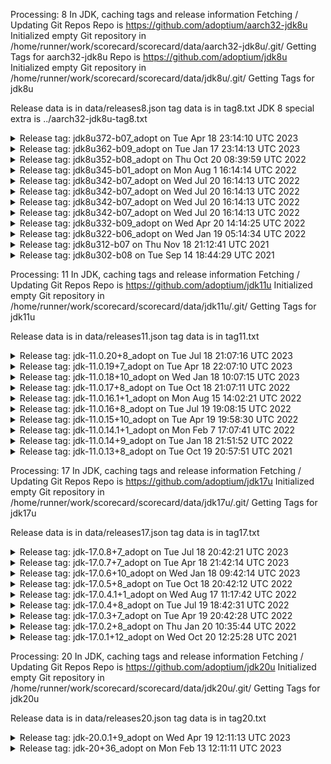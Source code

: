 Processing: 8 
In JDK, caching tags and release information
Fetching / Updating Git Repos
Repo is  https://github.com/adoptium/aarch32-jdk8u
Initialized empty Git repository in /home/runner/work/scorecard/scorecard/data/aarch32-jdk8u/.git/
Getting Tags for aarch32-jdk8u
Repo is  https://github.com/adoptium/jdk8u
Initialized empty Git repository in /home/runner/work/scorecard/scorecard/data/jdk8u/.git/
Getting Tags for jdk8u

Release data is in data/releases8.json
tag data is in tag8.txt
JDK 8 special extra is ../aarch32-jdk8u-tag8.txt


<details><summary>Release tag: jdk8u372-b07_adopt on Tue Apr 18 23:14:10 UTC 2023 </summary>

|   Platform|           OS |    Released | Target/Actual(days) |    On-time |                      RTAG|
|        ---|          --- |         --- |               --- |        --- |                       ---|
|        x64|        linux |  04-20-2023 |               2/1 |        Yes |        jdk8u372-b07_adopt|
|        x64|      windows |  04-20-2023 |               2/1 |        Yes |        jdk8u372-b07_adopt|
|    aarch64|        linux |  04-20-2023 |               2/1 |        Yes |        jdk8u372-b07_adopt|
|        x64|          mac |  04-20-2023 |               2/1 |        Yes |        jdk8u372-b07_adopt|
|    ppc64le|        linux |  04-25-2023 |               7/6 |        Yes |        jdk8u372-b07_adopt|
|        x64|      solaris |  04-25-2023 |               7/6 |        Yes |        jdk8u372-b07_adopt|
|        x32|      windows |  04-25-2023 |               7/6 |        Yes |        jdk8u372-b07_adopt|
|        x64| alpine-linux |  04-26-2023 |               7/7 |        Yes |        jdk8u372-b07_adopt|
|      ppc64|          aix |  04-27-2023 |               7/8 |         No |        jdk8u372-b07_adopt|
|        arm|        linux |  04-28-2023 |               7/9 |         No | jdk8u372-b07-aarch32-20230426_adopt|
|    sparcv9|      solaris |  04-29-2023 |              7/10 |         No |        jdk8u372-b07_adopt|

On-Time 8(72%)  Late: 3(27%)


</details>



<details><summary>Release tag: jdk8u362-b09_adopt on Tue Jan 17 23:14:13 UTC 2023 </summary>

|   Platform|           OS |    Released | Target/Actual(days) |    On-time |                      RTAG|
|        ---|          --- |         --- |               --- |        --- |                       ---|
|        x64|        linux |  01-20-2023 |               2/2 |        Yes |        jdk8u362-b09_adopt|
|        x64|          mac |  01-20-2023 |               2/2 |        Yes |        jdk8u362-b09_adopt|
|        x64|      windows |  01-23-2023 |               2/5 |         No |        jdk8u362-b09_adopt|
|        x32|      windows |  01-23-2023 |               7/5 |        Yes |        jdk8u362-b09_adopt|
|    aarch64|        linux |  01-24-2023 |               2/6 |         No |        jdk8u362-b09_adopt|
|    ppc64le|        linux |  01-24-2023 |               7/6 |        Yes |        jdk8u362-b09_adopt|
|        x64| alpine-linux |  01-25-2023 |               7/7 |        Yes |        jdk8u362-b09_adopt|
|        arm|        linux |  01-25-2023 |               7/7 |        Yes | jdk8u362-b09-aarch32-20230119_adopt|
|        x64|      solaris |  01-26-2023 |               7/8 |         No |        jdk8u362-b09_adopt|
|      ppc64|          aix |  01-27-2023 |               7/9 |         No |        jdk8u362-b09_adopt|
|    sparcv9|      solaris |  02-01-2023 |              7/14 |         No |        jdk8u362-b09_adopt|

On-Time 6(54%)  Late: 5(45%)


</details>



<details><summary>Release tag: jdk8u352-b08_adopt on Thu Oct 20 08:39:59 UTC 2022 </summary>

|   Platform|           OS |    Released | Target/Actual(days) |    On-time |                      RTAG|
|        ---|          --- |         --- |               --- |        --- |                       ---|
|        x64|        linux |  10-25-2022 |               2/5 |         No |        jdk8u352-b08_adopt|
|    ppc64le|        linux |  10-27-2022 |               7/7 |        Yes |        jdk8u352-b08_adopt|
|    aarch64|        linux |  10-28-2022 |               2/8 |         No |        jdk8u352-b08_adopt|
|        x64| alpine-linux |  11-02-2022 |              7/13 |         No |        jdk8u352-b08_adopt|
|        x64|          mac |  11-03-2022 |              2/14 |         No |        jdk8u352-b08_adopt|
|        arm|        linux |  11-03-2022 |              7/14 |         No | jdk8u352-b08-aarch32-20221020_adopt|
|        x64|      solaris |  11-04-2022 |              7/15 |         No |        jdk8u352-b08_adopt|
|        x64|      windows |  11-04-2022 |              2/15 |         No |        jdk8u352-b08_adopt|
|        x32|      windows |  11-04-2022 |              7/15 |         No |        jdk8u352-b08_adopt|
|      ppc64|          aix |  11-10-2022 |              7/21 |         No |        jdk8u352-b08_adopt|
|    sparcv9|      solaris |  11-15-2022 |              7/26 |         No |        jdk8u352-b08_adopt|

On-Time 1(9%)  Late: 10(90%)


</details>



<details><summary>Release tag: jdk8u345-b01_adopt on Mon Aug  1 16:14:14 UTC 2022 </summary>

|   Platform|           OS |    Released | Target/Actual(days) |    On-time |                      RTAG|
|        ---|          --- |         --- |               --- |        --- |                       ---|
|        x64|        linux |  08-04-2022 |               2/3 |         No |        jdk8u345-b01_adopt|
|    aarch64|        linux |  08-04-2022 |               2/3 |         No |        jdk8u345-b01_adopt|
|        x64| alpine-linux |  08-04-2022 |               7/3 |        Yes |        jdk8u345-b01_adopt|
|    ppc64le|        linux |  08-08-2022 |               7/6 |        Yes |        jdk8u345-b01_adopt|
|        x64|          mac |  08-08-2022 |               2/6 |         No |        jdk8u345-b01_adopt|
|        x64|      solaris |  08-09-2022 |               7/8 |         No |        jdk8u345-b01_adopt|
|        arm|        linux |  08-10-2022 |               7/8 |         No | jdk8u345-ga-aarch32-20220802_adopt|
|        x64|      windows |  08-04-2022 |               2/3 |         No |        jdk8u345-b01_adopt|
|        x32|      windows |  08-04-2022 |               7/3 |        Yes |        jdk8u345-b01_adopt|
|      ppc64|          aix |  08-19-2022 |              7/18 |         No |        jdk8u345-b01_adopt|
|    sparcv9|      solaris |  08-19-2022 |              7/18 |         No |        jdk8u345-b01_adopt|

On-Time 3(27%)  Late: 8(72%)


</details>



<details><summary>Release tag: jdk8u342-b07_adopt on Wed Jul 20 16:14:13 UTC 2022 </summary>

|   Platform|           OS |    Released | Target/Actual(days) |    On-time |                      RTAG|
|        ---|          --- |         --- |               --- |        --- |                       ---|
|        x64|      windows |  08-02-2022 |              2/12 |         No |        jdk8u342-b07_adopt|

On-Time 0(0%)  Late: 1(100%)


</details>



<details><summary>Release tag: jdk8u342-b07_adopt on Wed Jul 20 16:14:13 UTC 2022 </summary>

|   Platform|           OS |    Released | Target/Actual(days) |    On-time |                      RTAG|
|        ---|          --- |         --- |               --- |        --- |                       ---|
|        x64|        linux |  07-25-2022 |               2/4 |         No |        jdk8u342-b07_adopt|
|        x64|      windows |  07-26-2022 |               2/5 |         No |        jdk8u342-b07_adopt|
|    ppc64le|        linux |  07-26-2022 |               7/6 |        Yes |        jdk8u342-b07_adopt|
|        x64| alpine-linux |  07-26-2022 |               7/5 |        Yes |        jdk8u342-b07_adopt|
|    aarch64|        linux |  07-27-2022 |               2/6 |         No |        jdk8u342-b07_adopt|
|        x32|      windows |  07-28-2022 |               7/7 |        Yes |        jdk8u342-b07_adopt|
|      ppc64|          aix |  08-01-2022 |              7/11 |         No |        jdk8u342-b07_adopt|
|        arm|        linux |  08-01-2022 |              7/11 |         No | jdk8u342-b07-aarch32-20220721_adopt|

On-Time 3(37%)  Late: 5(62%)


</details>



<details><summary>Release tag: jdk8u342-b07_adopt on Wed Jul 20 16:14:13 UTC 2022 </summary>

|   Platform|           OS |    Released | Target/Actual(days) |    On-time |                      RTAG|
|        ---|          --- |         --- |               --- |        --- |                       ---|
|        x64|      windows |  08-02-2022 |              2/12 |         No |        jdk8u342-b07_adopt|

On-Time 0(0%)  Late: 1(100%)


</details>



<details><summary>Release tag: jdk8u342-b07_adopt on Wed Jul 20 16:14:13 UTC 2022 </summary>

|   Platform|           OS |    Released | Target/Actual(days) |    On-time |                      RTAG|
|        ---|          --- |         --- |               --- |        --- |                       ---|
|        x64|        linux |  07-25-2022 |               2/4 |         No |        jdk8u342-b07_adopt|
|        x64|      windows |  07-26-2022 |               2/5 |         No |        jdk8u342-b07_adopt|
|    ppc64le|        linux |  07-26-2022 |               7/6 |        Yes |        jdk8u342-b07_adopt|
|        x64| alpine-linux |  07-26-2022 |               7/5 |        Yes |        jdk8u342-b07_adopt|
|    aarch64|        linux |  07-27-2022 |               2/6 |         No |        jdk8u342-b07_adopt|
|        x32|      windows |  07-28-2022 |               7/7 |        Yes |        jdk8u342-b07_adopt|
|      ppc64|          aix |  08-01-2022 |              7/11 |         No |        jdk8u342-b07_adopt|
|        arm|        linux |  08-01-2022 |              7/11 |         No | jdk8u342-b07-aarch32-20220721_adopt|

On-Time 3(37%)  Late: 5(62%)


</details>



<details><summary>Release tag: jdk8u332-b09_adopt on Wed Apr 20 14:14:25 UTC 2022 </summary>

|   Platform|           OS |    Released | Target/Actual(days) |    On-time |                      RTAG|
|        ---|          --- |         --- |               --- |        --- |                       ---|
|        x64|        linux |  04-27-2022 |               2/7 |         No |        jdk8u332-b09_adopt|
|    aarch64|        linux |  04-28-2022 |               2/8 |         No |        jdk8u332-b09_adopt|
|        x64|          mac |  05-02-2022 |              2/12 |         No |        jdk8u332-b09_adopt|
|        x64|      solaris |  05-03-2022 |              7/13 |         No |        jdk8u332-b09_adopt|
|        x64| alpine-linux |  05-04-2022 |              7/13 |         No |        jdk8u332-b09_adopt|
|    ppc64le|        linux |  05-04-2022 |              7/14 |         No |        jdk8u332-b09_adopt|
|        arm|        linux |  05-04-2022 |              7/14 |         No | jdk8u332-b09-aarch32-20220420_adopt|
|        x64|      windows |  05-05-2022 |              2/14 |         No |        jdk8u332-b09_adopt|
|        x32|      windows |  05-05-2022 |              7/14 |         No |        jdk8u332-b09_adopt|
|      ppc64|          aix |  05-13-2022 |              7/22 |         No |        jdk8u332-b09_adopt|
|    sparcv9|      solaris |  05-17-2022 |              7/26 |         No |        jdk8u332-b09_adopt|

On-Time 0(0%)  Late: 11(100%)


</details>



<details><summary>Release tag: jdk8u322-b06_adopt on Wed Jan 19 05:14:34 UTC 2022 </summary>

|   Platform|           OS |    Released | Target/Actual(days) |    On-time |                      RTAG|
|        ---|          --- |         --- |               --- |        --- |                       ---|
|        x64|          mac |  01-25-2022 |               2/6 |         No |        jdk8u322-b06_adopt|
|        x64|      windows |  01-25-2022 |               2/6 |         No |        jdk8u322-b06_adopt|
|        x64|        linux |  01-25-2022 |               2/6 |         No |        jdk8u322-b06_adopt|
|    aarch64|        linux |  01-27-2022 |               2/8 |         No |        jdk8u322-b06_adopt|
|      ppc64|          aix |  01-27-2022 |               7/8 |         No |        jdk8u322-b06_adopt|
|    ppc64le|        linux |  01-27-2022 |               7/8 |         No |        jdk8u322-b06_adopt|
|    sparcv9|      solaris |  02-03-2022 |              7/15 |         No |        jdk8u322-b06_adopt|
|        x64|      solaris |  02-03-2022 |              7/15 |         No |        jdk8u322-b06_adopt|
|        x32|      windows |  02-07-2022 |              7/19 |         No |        jdk8u322-b06_adopt|
|        arm|        linux |  02-10-2022 |              7/22 |         No | jdk8u322-b06-aarch32-20220124_adopt|
|        x64| alpine-linux |  03-08-2022 |              7/48 |         No |        jdk8u322-b06_adopt|

On-Time 0(0%)  Late: 11(100%)


</details>



<details><summary>Release tag: jdk8u312-b07 on Thu Nov 18 21:12:41 UTC 2021 </summary>

|   Platform|           OS |    Released | Target/Actual(days) |    On-time |                      RTAG|
|        ---|          --- |         --- |               --- |        --- |                       ---|
|        x64|        linux |  10-21-2021 |             2/-27 |        Yes |              jdk8u312-b07|
|        x64|      windows |  10-24-2021 |             2/-25 |        Yes |              jdk8u312-b07|
|    aarch64|        linux |  10-24-2021 |             2/-25 |        Yes |              jdk8u312-b07|
|        x64|          mac |  10-25-2021 |             2/-24 |        Yes |              jdk8u312-b07|
|      ppc64|          aix |  11-03-2021 |             7/-15 |        Yes |              jdk8u312-b07|
|        x32|      windows |  11-03-2021 |             7/-15 |        Yes |              jdk8u312-b07|
|    ppc64le|        linux |  11-04-2021 |             7/-14 |        Yes |              jdk8u312-b07|
|        arm|        linux |  11-05-2021 |             7/-13 |        Yes | jdk8u312-b07-aarch32-20211101|
|    sparcv9|      solaris |  11-11-2021 |              7/-7 |        Yes |              jdk8u312-b07|
|        x64|      solaris |  11-11-2021 |              7/-7 |        Yes |              jdk8u312-b07|

On-Time 10(100%)  Late: 0(0%)


</details>



<details><summary>Release tag: jdk8u302-b08 on Tue Sep 14 18:44:29 UTC 2021 </summary>

|   Platform|           OS |    Released | Target/Actual(days) |    On-time |                      RTAG|
|        ---|          --- |         --- |               --- |        --- |                       ---|
|        x64|      windows |  08-04-2021 |             2/-40 |        Yes |              jdk8u302-b08|

On-Time 1(100%)  Late: 0(0%)


</details>

Processing: 11 
In JDK, caching tags and release information
Fetching / Updating Git Repos
Repo is  https://github.com/adoptium/jdk11u
Initialized empty Git repository in /home/runner/work/scorecard/scorecard/data/jdk11u/.git/
Getting Tags for jdk11u

Release data is in data/releases11.json
tag data is in tag11.txt


<details><summary>Release tag: jdk-11.0.20+8_adopt on Tue Jul 18 21:07:16 UTC 2023 </summary>

|   Platform|           OS |    Released | Target/Actual(days) |    On-time |                      RTAG|
|        ---|          --- |         --- |               --- |        --- |                       ---|
|    aarch64|        linux |  07-20-2023 |               2/1 |        Yes |       jdk-11.0.20+8_adopt|
|        x64|        linux |  07-20-2023 |               2/1 |        Yes |       jdk-11.0.20+8_adopt|

On-Time 2(100%)  Late: 0(0%)


</details>



<details><summary>Release tag: jdk-11.0.19+7_adopt on Tue Apr 18 22:07:10 UTC 2023 </summary>

|   Platform|           OS |    Released | Target/Actual(days) |    On-time |                      RTAG|
|        ---|          --- |         --- |               --- |        --- |                       ---|
|        x64|        linux |  04-19-2023 |               2/0 |        Yes |       jdk-11.0.19+7_adopt|
|    aarch64|        linux |  04-19-2023 |               2/0 |        Yes |       jdk-11.0.19+7_adopt|
|        x64|      windows |  04-20-2023 |               2/1 |        Yes |       jdk-11.0.19+7_adopt|
|    aarch64|          mac |  04-20-2023 |               2/1 |        Yes |       jdk-11.0.19+7_adopt|
|        x64|          mac |  04-20-2023 |               2/1 |        Yes |       jdk-11.0.19+7_adopt|
|        arm|        linux |  04-21-2023 |               7/2 |        Yes |       jdk-11.0.19+7_adopt|
|    ppc64le|        linux |  04-21-2023 |               7/2 |        Yes |       jdk-11.0.19+7_adopt|
|        x64| alpine-linux |  04-25-2023 |               7/6 |        Yes |       jdk-11.0.19+7_adopt|
|      ppc64|          aix |  04-25-2023 |               7/6 |        Yes |       jdk-11.0.19+7_adopt|
|      s390x|        linux |  04-25-2023 |               7/6 |        Yes |       jdk-11.0.19+7_adopt|
|        x32|      windows |  04-25-2023 |               7/6 |        Yes |       jdk-11.0.19+7_adopt|

On-Time 11(100%)  Late: 0(0%)


</details>



<details><summary>Release tag: jdk-11.0.18+10_adopt on Wed Jan 18 10:07:15 UTC 2023 </summary>

|   Platform|           OS |    Released | Target/Actual(days) |    On-time |                      RTAG|
|        ---|          --- |         --- |               --- |        --- |                       ---|
|        x64|          mac |  01-19-2023 |               2/1 |        Yes |      jdk-11.0.18+10_adopt|
|        x64|        linux |  01-20-2023 |               2/1 |        Yes |      jdk-11.0.18+10_adopt|
|        arm|        linux |  01-20-2023 |               7/1 |        Yes |      jdk-11.0.18+10_adopt|
|        x64|      windows |  01-20-2023 |               2/2 |        Yes |      jdk-11.0.18+10_adopt|
|        x32|      windows |  01-21-2023 |               7/2 |        Yes |      jdk-11.0.18+10_adopt|
|        x64| alpine-linux |  01-23-2023 |               7/5 |        Yes |      jdk-11.0.18+10_adopt|
|    aarch64|        linux |  01-23-2023 |               2/5 |         No |      jdk-11.0.18+10_adopt|
|      s390x|        linux |  01-24-2023 |               7/5 |        Yes |      jdk-11.0.18+10_adopt|
|    ppc64le|        linux |  01-24-2023 |               7/6 |        Yes |      jdk-11.0.18+10_adopt|
|    aarch64|          mac |  01-25-2023 |               2/7 |         No |      jdk-11.0.18+10_adopt|
|      ppc64|          aix |  01-26-2023 |               7/8 |         No |      jdk-11.0.18+10_adopt|

On-Time 8(72%)  Late: 3(27%)


</details>



<details><summary>Release tag: jdk-11.0.17+8_adopt on Tue Oct 18 21:07:11 UTC 2022 </summary>

|   Platform|           OS |    Released | Target/Actual(days) |    On-time |                      RTAG|
|        ---|          --- |         --- |               --- |        --- |                       ---|
|        x64|      windows |  10-25-2022 |               2/6 |         No |       jdk-11.0.17+8_adopt|
|        x64|        linux |  10-25-2022 |               2/6 |         No |       jdk-11.0.17+8_adopt|
|        x64| alpine-linux |  10-25-2022 |               7/6 |        Yes |       jdk-11.0.17+8_adopt|
|    aarch64|        linux |  10-25-2022 |               2/6 |         No |       jdk-11.0.17+8_adopt|
|    ppc64le|        linux |  10-26-2022 |               7/7 |        Yes |       jdk-11.0.17+8_adopt|
|    aarch64|          mac |  10-27-2022 |               2/8 |         No |       jdk-11.0.17+8_adopt|
|        x64|          mac |  10-28-2022 |               2/9 |         No |       jdk-11.0.17+8_adopt|
|        x32|      windows |  11-01-2022 |              7/13 |         No |       jdk-11.0.17+8_adopt|
|        arm|        linux |  11-02-2022 |              7/14 |         No |       jdk-11.0.17+8_adopt|
|      s390x|        linux |  11-04-2022 |              7/16 |         No |       jdk-11.0.17+8_adopt|
|      ppc64|          aix |  11-09-2022 |              7/21 |         No |       jdk-11.0.17+8_adopt|

On-Time 2(18%)  Late: 9(81%)


</details>



<details><summary>Release tag: jdk-11.0.16.1+1_adopt on Mon Aug 15 14:02:21 UTC 2022 </summary>

|   Platform|           OS |    Released | Target/Actual(days) |    On-time |                      RTAG|
|        ---|          --- |         --- |               --- |        --- |                       ---|
|        x64|      windows |  08-19-2022 |               2/4 |         No |     jdk-11.0.16.1+1_adopt|
|        x32|      windows |  08-19-2022 |               7/4 |        Yes |     jdk-11.0.16.1+1_adopt|
|        arm|        linux |  08-19-2022 |               7/4 |        Yes |     jdk-11.0.16.1+1_adopt|
|        x64| alpine-linux |  08-19-2022 |               7/4 |        Yes |     jdk-11.0.16.1+1_adopt|
|    aarch64|        linux |  08-19-2022 |               2/4 |         No |     jdk-11.0.16.1+1_adopt|
|        x64|        linux |  08-19-2022 |               2/4 |         No |     jdk-11.0.16.1+1_adopt|
|    aarch64|          mac |  08-19-2022 |               2/4 |         No |     jdk-11.0.16.1+1_adopt|
|      s390x|        linux |  08-22-2022 |               7/7 |        Yes |     jdk-11.0.16.1+1_adopt|
|    ppc64le|        linux |  08-23-2022 |               7/8 |         No |     jdk-11.0.16.1+1_adopt|
|        x64|          mac |  08-23-2022 |               2/8 |         No |     jdk-11.0.16.1+1_adopt|
|      ppc64|          aix |  08-23-2022 |               7/8 |         No |     jdk-11.0.16.1+1_adopt|

On-Time 4(36%)  Late: 7(63%)


</details>



<details><summary>Release tag: jdk-11.0.16+8_adopt on Tue Jul 19 19:08:15 UTC 2022 </summary>

|   Platform|           OS |    Released | Target/Actual(days) |    On-time |                      RTAG|
|        ---|          --- |         --- |               --- |        --- |                       ---|
|    aarch64|        linux |  07-21-2022 |               2/1 |        Yes |       jdk-11.0.16+8_adopt|
|        x64|        linux |  07-21-2022 |               2/1 |        Yes |       jdk-11.0.16+8_adopt|
|        x64|      windows |  07-22-2022 |               2/2 |        Yes |       jdk-11.0.16+8_adopt|
|        x64| alpine-linux |  07-23-2022 |               7/4 |        Yes |       jdk-11.0.16+8_adopt|
|    ppc64le|        linux |  07-23-2022 |               7/4 |        Yes |       jdk-11.0.16+8_adopt|
|        x64|          mac |  07-23-2022 |               2/4 |         No |       jdk-11.0.16+8_adopt|
|        arm|        linux |  07-26-2022 |               7/6 |        Yes |       jdk-11.0.16+8_adopt|
|        x32|      windows |  07-26-2022 |               7/6 |        Yes |       jdk-11.0.16+8_adopt|
|      s390x|        linux |  07-27-2022 |               7/7 |        Yes |       jdk-11.0.16+8_adopt|
|      ppc64|          aix |  07-29-2022 |               7/9 |         No |       jdk-11.0.16+8_adopt|
|    aarch64|          mac |  08-02-2022 |              2/13 |         No |       jdk-11.0.16+8_adopt|

On-Time 8(72%)  Late: 3(27%)


</details>



<details><summary>Release tag: jdk-11.0.15+10_adopt on Tue Apr 19 19:58:30 UTC 2022 </summary>

|   Platform|           OS |    Released | Target/Actual(days) |    On-time |                      RTAG|
|        ---|          --- |         --- |               --- |        --- |                       ---|
|        x64|        linux |  04-22-2022 |               2/2 |        Yes |      jdk-11.0.15+10_adopt|
|        x64|      windows |  04-25-2022 |               2/5 |         No |      jdk-11.0.15+10_adopt|
|        x64|          mac |  04-26-2022 |               2/6 |         No |      jdk-11.0.15+10_adopt|
|    aarch64|        linux |  04-26-2022 |               2/6 |         No |      jdk-11.0.15+10_adopt|
|      s390x|        linux |  04-26-2022 |               7/6 |        Yes |      jdk-11.0.15+10_adopt|
|        x64| alpine-linux |  04-26-2022 |               7/6 |        Yes |      jdk-11.0.15+10_adopt|
|    ppc64le|        linux |  04-26-2022 |               7/6 |        Yes |      jdk-11.0.15+10_adopt|
|        arm|        linux |  04-27-2022 |               7/7 |        Yes |      jdk-11.0.15+10_adopt|
|        x32|      windows |  05-06-2022 |              7/16 |         No |      jdk-11.0.15+10_adopt|
|      ppc64|          aix |  05-13-2022 |              7/23 |         No |      jdk-11.0.15+10_adopt|
|    aarch64|          mac |  05-13-2022 |              2/23 |         No |      jdk-11.0.15+10_adopt|

On-Time 5(45%)  Late: 6(54%)


</details>



<details><summary>Release tag: jdk-11.0.14.1+1_adopt on Mon Feb  7 17:07:41 UTC 2022 </summary>

|   Platform|           OS |    Released | Target/Actual(days) |    On-time |                      RTAG|
|        ---|          --- |         --- |               --- |        --- |                       ---|
|        x64|          mac |  02-10-2022 |               2/2 |        Yes |     jdk-11.0.14.1+1_adopt|
|        x64|      windows |  02-10-2022 |               2/2 |        Yes |     jdk-11.0.14.1+1_adopt|
|        x32|      windows |  02-10-2022 |               7/2 |        Yes |     jdk-11.0.14.1+1_adopt|
|    aarch64|        linux |  02-10-2022 |               2/2 |        Yes |     jdk-11.0.14.1+1_adopt|
|        arm|        linux |  02-10-2022 |               7/2 |        Yes |     jdk-11.0.14.1+1_adopt|
|      ppc64|          aix |  02-10-2022 |               7/2 |        Yes |     jdk-11.0.14.1+1_adopt|
|    ppc64le|        linux |  02-10-2022 |               7/2 |        Yes |     jdk-11.0.14.1+1_adopt|
|      s390x|        linux |  02-10-2022 |               7/2 |        Yes |     jdk-11.0.14.1+1_adopt|
|        x64|        linux |  02-10-2022 |               2/2 |        Yes |     jdk-11.0.14.1+1_adopt|
|        x64| alpine-linux |  03-07-2022 |              7/27 |         No |     jdk-11.0.14.1+1_adopt|

On-Time 9(90%)  Late: 1(10%)


</details>



<details><summary>Release tag: jdk-11.0.14+9_adopt on Tue Jan 18 21:51:52 UTC 2022 </summary>

|   Platform|           OS |    Released | Target/Actual(days) |    On-time |                      RTAG|
|        ---|          --- |         --- |               --- |        --- |                       ---|
|    aarch64|        linux |  01-21-2022 |               2/3 |         No |       jdk-11.0.14+9_adopt|
|      ppc64|          aix |  01-21-2022 |               7/3 |        Yes |       jdk-11.0.14+9_adopt|
|        x64|        linux |  01-21-2022 |               2/3 |         No |       jdk-11.0.14+9_adopt|
|        x64|          mac |  01-21-2022 |               2/3 |         No |       jdk-11.0.14+9_adopt|
|        x64|      windows |  01-21-2022 |               2/3 |         No |       jdk-11.0.14+9_adopt|
|    ppc64le|        linux |  01-26-2022 |               7/7 |        Yes |       jdk-11.0.14+9_adopt|
|        x64| alpine-linux |  01-26-2022 |               7/7 |        Yes |       jdk-11.0.14+9_adopt|
|      s390x|        linux |  01-27-2022 |               7/8 |         No |       jdk-11.0.14+9_adopt|
|        arm|        linux |  01-28-2022 |               7/9 |         No |       jdk-11.0.14+9_adopt|
|        x32|      windows |  01-28-2022 |               7/9 |         No |       jdk-11.0.14+9_adopt|

On-Time 3(30%)  Late: 7(70%)


</details>



<details><summary>Release tag: jdk-11.0.13+8_adopt on Tue Oct 19 20:57:51 UTC 2021 </summary>

|   Platform|           OS |    Released | Target/Actual(days) |    On-time |                      RTAG|
|        ---|          --- |         --- |               --- |        --- |                       ---|
|        x64|        linux |  10-21-2021 |               2/2 |        Yes |       jdk-11.0.13+8_adopt|
|    aarch64|        linux |  10-21-2021 |               2/2 |        Yes |       jdk-11.0.13+8_adopt|
|      s390x|        linux |  10-21-2021 |               7/2 |        Yes |       jdk-11.0.13+8_adopt|
|        x64|      windows |  10-24-2021 |               2/4 |         No |       jdk-11.0.13+8_adopt|
|        x64| alpine-linux |  10-25-2021 |               7/5 |        Yes |       jdk-11.0.13+8_adopt|
|        x64|          mac |  10-25-2021 |               2/5 |         No |       jdk-11.0.13+8_adopt|
|        arm|        linux |  10-26-2021 |               7/6 |        Yes |       jdk-11.0.13+8_adopt|
|    ppc64le|        linux |  10-26-2021 |               7/6 |        Yes |       jdk-11.0.13+8_adopt|
|        x32|      windows |  10-30-2021 |              7/10 |         No |       jdk-11.0.13+8_adopt|
|      ppc64|          aix |  10-31-2021 |              7/11 |         No |       jdk-11.0.13+8_adopt|

On-Time 6(60%)  Late: 4(40%)


</details>

Processing: 17 
In JDK, caching tags and release information
Fetching / Updating Git Repos
Repo is  https://github.com/adoptium/jdk17u
Initialized empty Git repository in /home/runner/work/scorecard/scorecard/data/jdk17u/.git/
Getting Tags for jdk17u

Release data is in data/releases17.json
tag data is in tag17.txt


<details><summary>Release tag: jdk-17.0.8+7_adopt on Tue Jul 18 20:42:21 UTC 2023 </summary>

|   Platform|           OS |    Released | Target/Actual(days) |    On-time |                      RTAG|
|        ---|          --- |         --- |               --- |        --- |                       ---|
|        x64|      windows |  07-20-2023 |               2/1 |        Yes |        jdk-17.0.8+7_adopt|
|        x64|          mac |  07-20-2023 |               2/1 |        Yes |        jdk-17.0.8+7_adopt|
|        x64|        linux |  07-20-2023 |               2/1 |        Yes |        jdk-17.0.8+7_adopt|

On-Time 3(100%)  Late: 0(0%)


</details>



<details><summary>Release tag: jdk-17.0.7+7_adopt on Tue Apr 18 21:42:14 UTC 2023 </summary>

|   Platform|           OS |    Released | Target/Actual(days) |    On-time |                      RTAG|
|        ---|          --- |         --- |               --- |        --- |                       ---|
|        x64|        linux |  04-19-2023 |               2/0 |        Yes |        jdk-17.0.7+7_adopt|
|    aarch64|          mac |  04-19-2023 |               2/0 |        Yes |        jdk-17.0.7+7_adopt|
|    aarch64|        linux |  04-19-2023 |               2/0 |        Yes |        jdk-17.0.7+7_adopt|
|        x64|      windows |  04-20-2023 |               2/1 |        Yes |        jdk-17.0.7+7_adopt|
|        x64|          mac |  04-20-2023 |               2/1 |        Yes |        jdk-17.0.7+7_adopt|
|    ppc64le|        linux |  04-22-2023 |               7/3 |        Yes |        jdk-17.0.7+7_adopt|
|        arm|        linux |  04-24-2023 |               7/5 |        Yes |        jdk-17.0.7+7_adopt|
|      ppc64|          aix |  04-24-2023 |               7/5 |        Yes |        jdk-17.0.7+7_adopt|
|        x64| alpine-linux |  04-25-2023 |               7/6 |        Yes |        jdk-17.0.7+7_adopt|
|      s390x|        linux |  04-25-2023 |               7/6 |        Yes |        jdk-17.0.7+7_adopt|
|        x32|      windows |  04-26-2023 |               7/7 |        Yes |        jdk-17.0.7+7_adopt|

On-Time 11(100%)  Late: 0(0%)


</details>



<details><summary>Release tag: jdk-17.0.6+10_adopt on Wed Jan 18 09:42:14 UTC 2023 </summary>

|   Platform|           OS |    Released | Target/Actual(days) |    On-time |                      RTAG|
|        ---|          --- |         --- |               --- |        --- |                       ---|
|        x64|        linux |  01-19-2023 |               2/1 |        Yes |       jdk-17.0.6+10_adopt|
|        arm|        linux |  01-20-2023 |               7/2 |        Yes |       jdk-17.0.6+10_adopt|
|        x64|      windows |  01-20-2023 |               2/2 |        Yes |       jdk-17.0.6+10_adopt|
|    aarch64|        linux |  01-20-2023 |               2/2 |        Yes |       jdk-17.0.6+10_adopt|
|        x64|          mac |  01-21-2023 |               2/3 |         No |       jdk-17.0.6+10_adopt|
|    ppc64le|        linux |  01-23-2023 |               7/5 |        Yes |       jdk-17.0.6+10_adopt|
|      ppc64|          aix |  01-23-2023 |               7/5 |        Yes |       jdk-17.0.6+10_adopt|
|        x64| alpine-linux |  01-23-2023 |               7/5 |        Yes |       jdk-17.0.6+10_adopt|
|    aarch64|          mac |  01-23-2023 |               2/5 |         No |       jdk-17.0.6+10_adopt|
|      s390x|        linux |  01-24-2023 |               7/5 |        Yes |       jdk-17.0.6+10_adopt|
|        x32|      windows |  01-24-2023 |               7/6 |        Yes |       jdk-17.0.6+10_adopt|

On-Time 9(81%)  Late: 2(18%)


</details>



<details><summary>Release tag: jdk-17.0.5+8_adopt on Tue Oct 18 20:42:12 UTC 2022 </summary>

|   Platform|           OS |    Released | Target/Actual(days) |    On-time |                      RTAG|
|        ---|          --- |         --- |               --- |        --- |                       ---|
|        x64| alpine-linux |  10-25-2022 |               7/6 |        Yes |        jdk-17.0.5+8_adopt|
|    aarch64|        linux |  10-26-2022 |               2/7 |         No |        jdk-17.0.5+8_adopt|
|        x64|        linux |  10-26-2022 |               2/7 |         No |        jdk-17.0.5+8_adopt|
|        x64|      windows |  10-26-2022 |               2/7 |         No |        jdk-17.0.5+8_adopt|
|    ppc64le|        linux |  10-28-2022 |               7/9 |         No |        jdk-17.0.5+8_adopt|
|        x64|          mac |  10-28-2022 |               2/9 |         No |        jdk-17.0.5+8_adopt|
|    aarch64|          mac |  10-28-2022 |               2/9 |         No |        jdk-17.0.5+8_adopt|
|        x32|      windows |  11-01-2022 |              7/13 |         No |        jdk-17.0.5+8_adopt|
|        arm|        linux |  11-02-2022 |              7/14 |         No |        jdk-17.0.5+8_adopt|
|      s390x|        linux |  11-06-2022 |              7/18 |         No |        jdk-17.0.5+8_adopt|

On-Time 1(10%)  Late: 9(90%)


</details>



<details><summary>Release tag: jdk-17.0.4.1+1_adopt on Wed Aug 17 11:17:42 UTC 2022 </summary>

|   Platform|           OS |    Released | Target/Actual(days) |    On-time |                      RTAG|
|        ---|          --- |         --- |               --- |        --- |                       ---|
|      s390x|        linux |  08-23-2022 |               7/6 |        Yes |      jdk-17.0.4.1+1_adopt|
|    aarch64|        linux |  08-23-2022 |               2/6 |         No |      jdk-17.0.4.1+1_adopt|
|        x64|        linux |  08-23-2022 |               2/6 |         No |      jdk-17.0.4.1+1_adopt|
|    ppc64le|        linux |  08-23-2022 |               7/6 |        Yes |      jdk-17.0.4.1+1_adopt|
|        arm|        linux |  08-23-2022 |               7/6 |        Yes |      jdk-17.0.4.1+1_adopt|
|        x64| alpine-linux |  08-23-2022 |               7/6 |        Yes |      jdk-17.0.4.1+1_adopt|
|    aarch64|          mac |  08-23-2022 |               2/6 |         No |      jdk-17.0.4.1+1_adopt|
|        x64|      windows |  08-23-2022 |               2/6 |         No |      jdk-17.0.4.1+1_adopt|
|        x32|      windows |  08-23-2022 |               7/6 |        Yes |      jdk-17.0.4.1+1_adopt|
|        x64|          mac |  08-23-2022 |               2/6 |         No |      jdk-17.0.4.1+1_adopt|

On-Time 5(50%)  Late: 5(50%)


</details>



<details><summary>Release tag: jdk-17.0.4+8_adopt on Tue Jul 19 18:42:31 UTC 2022 </summary>

|   Platform|           OS |    Released | Target/Actual(days) |    On-time |                      RTAG|
|        ---|          --- |         --- |               --- |        --- |                       ---|
|        x64|        linux |  07-21-2022 |               2/1 |        Yes |        jdk-17.0.4+8_adopt|
|        x64|      windows |  07-22-2022 |               2/2 |        Yes |        jdk-17.0.4+8_adopt|
|    aarch64|        linux |  07-21-2022 |               2/1 |        Yes |        jdk-17.0.4+8_adopt|
|    ppc64le|        linux |  07-22-2022 |               7/2 |        Yes |        jdk-17.0.4+8_adopt|
|        x64| alpine-linux |  07-22-2022 |               7/3 |        Yes |        jdk-17.0.4+8_adopt|
|        x32|      windows |  07-25-2022 |               7/6 |        Yes |        jdk-17.0.4+8_adopt|
|        arm|        linux |  07-27-2022 |               7/7 |        Yes |        jdk-17.0.4+8_adopt|
|      s390x|        linux |  07-27-2022 |               7/7 |        Yes |        jdk-17.0.4+8_adopt|
|        x64|          mac |  07-27-2022 |               2/8 |         No |        jdk-17.0.4+8_adopt|
|    aarch64|          mac |  08-02-2022 |              2/13 |         No |        jdk-17.0.4+8_adopt|

On-Time 8(80%)  Late: 2(20%)


</details>



<details><summary>Release tag: jdk-17.0.3+7_adopt on Tue Apr 19 20:42:28 UTC 2022 </summary>

|   Platform|           OS |    Released | Target/Actual(days) |    On-time |                      RTAG|
|        ---|          --- |         --- |               --- |        --- |                       ---|
|        x64|        linux |  04-21-2022 |               2/1 |        Yes |        jdk-17.0.3+7_adopt|
|        x64|          mac |  04-22-2022 |               2/2 |        Yes |        jdk-17.0.3+7_adopt|
|        x64|      windows |  04-25-2022 |               2/5 |         No |        jdk-17.0.3+7_adopt|
|    aarch64|        linux |  04-25-2022 |               2/5 |         No |        jdk-17.0.3+7_adopt|
|    ppc64le|        linux |  04-25-2022 |               7/5 |        Yes |        jdk-17.0.3+7_adopt|
|        arm|        linux |  04-25-2022 |               7/5 |        Yes |        jdk-17.0.3+7_adopt|
|      s390x|        linux |  04-25-2022 |               7/5 |        Yes |        jdk-17.0.3+7_adopt|
|        x64| alpine-linux |  04-27-2022 |               7/7 |        Yes |        jdk-17.0.3+7_adopt|
|        x32|      windows |  05-04-2022 |              7/14 |         No |        jdk-17.0.3+7_adopt|
|    aarch64|          mac |  05-10-2022 |              2/20 |         No |        jdk-17.0.3+7_adopt|

On-Time 6(60%)  Late: 4(40%)


</details>



<details><summary>Release tag: jdk-17.0.2+8_adopt on Thu Jan 20 10:35:44 UTC 2022 </summary>

|   Platform|           OS |    Released | Target/Actual(days) |    On-time |                      RTAG|
|        ---|          --- |         --- |               --- |        --- |                       ---|
|    aarch64|          mac |  01-27-2022 |               2/7 |         No |        jdk-17.0.2+8_adopt|
|        x64|          mac |  01-27-2022 |               2/7 |         No |        jdk-17.0.2+8_adopt|
|        x64|      windows |  01-27-2022 |               2/7 |         No |        jdk-17.0.2+8_adopt|
|    aarch64|        linux |  01-28-2022 |               2/8 |         No |        jdk-17.0.2+8_adopt|
|        x64| alpine-linux |  01-28-2022 |               7/8 |         No |        jdk-17.0.2+8_adopt|
|        x64|        linux |  01-28-2022 |               2/8 |         No |        jdk-17.0.2+8_adopt|
|    ppc64le|        linux |  01-31-2022 |              7/11 |         No |        jdk-17.0.2+8_adopt|
|        arm|        linux |  02-01-2022 |              7/12 |         No |        jdk-17.0.2+8_adopt|
|      s390x|        linux |  02-01-2022 |              7/12 |         No |        jdk-17.0.2+8_adopt|
|        x32|      windows |  02-26-2022 |              7/37 |         No |        jdk-17.0.2+8_adopt|

On-Time 0(0%)  Late: 10(100%)


</details>



<details><summary>Release tag: jdk-17.0.1+12_adopt on Wed Oct 20 12:25:28 UTC 2021 </summary>

|   Platform|           OS |    Released | Target/Actual(days) |    On-time |                      RTAG|
|        ---|          --- |         --- |               --- |        --- |                       ---|
|    aarch64|        linux |  10-27-2021 |               2/7 |         No |       jdk-17.0.1+12_adopt|
|        x64|        linux |  10-27-2021 |               2/7 |         No |       jdk-17.0.1+12_adopt|
|        x64|          mac |  10-27-2021 |               2/7 |         No |       jdk-17.0.1+12_adopt|
|        x64|      windows |  10-27-2021 |               2/7 |         No |       jdk-17.0.1+12_adopt|
|      s390x|        linux |  10-30-2021 |              7/10 |         No |       jdk-17.0.1+12_adopt|
|    aarch64|          mac |  11-01-2021 |              2/11 |         No |       jdk-17.0.1+12_adopt|
|        x32|      windows |  11-04-2021 |              7/15 |         No |       jdk-17.0.1+12_adopt|
|        arm|        linux |  11-05-2021 |              7/15 |         No |       jdk-17.0.1+12_adopt|
|    ppc64le|        linux |  11-05-2021 |              7/15 |         No |       jdk-17.0.1+12_adopt|
|        x64| alpine-linux |  11-05-2021 |              7/15 |         No |       jdk-17.0.1+12_adopt|

On-Time 0(0%)  Late: 10(100%)


</details>

Processing: 20 
In JDK, caching tags and release information
Fetching / Updating Git Repos
Repo is  https://github.com/adoptium/jdk20u
Initialized empty Git repository in /home/runner/work/scorecard/scorecard/data/jdk20u/.git/
Getting Tags for jdk20u

Release data is in data/releases20.json
tag data is in tag20.txt


<details><summary>Release tag: jdk-20.0.1+9_adopt on Wed Apr 19 12:11:13 UTC 2023 </summary>

|   Platform|           OS |    Released | Target/Actual(days) |    On-time |                      RTAG|
|        ---|          --- |         --- |               --- |        --- |                       ---|
|        x64|        linux |  04-20-2023 |               2/1 |        Yes |        jdk-20.0.1+9_adopt|
|    aarch64|        linux |  04-20-2023 |               2/1 |        Yes |        jdk-20.0.1+9_adopt|
|        x64|      windows |  04-21-2023 |               2/1 |        Yes |        jdk-20.0.1+9_adopt|
|    aarch64|          mac |  04-21-2023 |               2/2 |        Yes |        jdk-20.0.1+9_adopt|
|        x64|          mac |  04-21-2023 |               2/2 |        Yes |        jdk-20.0.1+9_adopt|
|        x64| alpine-linux |  04-25-2023 |               7/6 |        Yes |        jdk-20.0.1+9_adopt|

On-Time 6(100%)  Late: 0(0%)


</details>



<details><summary>Release tag: jdk-20+36_adopt on Mon Feb 13 12:11:11 UTC 2023 </summary>

|   Platform|           OS |    Released | Target/Actual(days) |    On-time |                      RTAG|
|        ---|          --- |         --- |               --- |        --- |                       ---|
|    aarch64|        linux |  03-23-2023 |              2/37 |         No |           jdk-20+36_adopt|
|        x64|          mac |  03-23-2023 |              2/38 |         No |           jdk-20+36_adopt|
|        x64|        linux |  03-23-2023 |              2/38 |         No |           jdk-20+36_adopt|
|        x64|      windows |  03-23-2023 |              2/38 |         No |           jdk-20+36_adopt|
|    ppc64le|        linux |  03-23-2023 |              7/38 |         No |           jdk-20+36_adopt|
|    aarch64|          mac |  03-23-2023 |              2/38 |         No |           jdk-20+36_adopt|
|        x64| alpine-linux |  03-23-2023 |              7/38 |         No |           jdk-20+36_adopt|

On-Time 0(0%)  Late: 7(100%)


</details>

